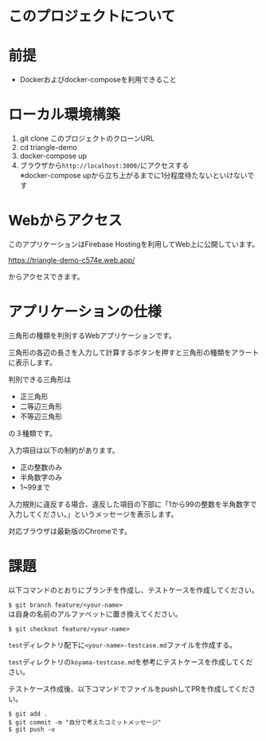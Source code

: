 # このプロジェクトについて

# 前提
- Dockerおよびdocker-composeを利用できること

# ローカル環境構築

1. git clone このプロジェクトのクローンURL
2. cd triangle-demo
3. docker-compose up
4. ブラウザから`http://localhost:3000/`にアクセスする  
※docker-compose upから立ち上がるまでに1分程度待たないといけないです

# Webからアクセス
このアプリケーションはFirebase Hostingを利用してWeb上に公開しています。

https://triangle-demo-c574e.web.app/

からアクセスできます。

# アプリケーションの仕様

三角形の種類を判別するWebアプリケーションです。

三角形の各辺の長さを入力して計算するボタンを押すと三角形の種類をアラートに表示します。

判別できる三角形は  
- 正三角形
- 二等辺三角形
- 不等辺三角形

の３種類です。  

入力項目は以下の制約があります。
- 正の整数のみ
- 半角数字のみ
- 1~99まで

入力規則に違反する場合、違反した項目の下部に「1から99の整数を半角数字で入力してください。」というメッセージを表示します。

対応ブラウザは最新版のChromeです。

# 課題

以下コマンドのとおりにブランチを作成し、テストケースを作成してください。

`$ git branch feature/<your-name>`  
<your-name>は自身の名前のアルファベットに置き換えてください。  

`$ git checkout feature/<your-name>`  

`test`ディレクトリ配下に`<your-name>-testcase.md`ファイルを作成する。
  
`test`ディレクトリの`koyama-testcase.md`を参考にテストケースを作成してください。
  
テストケース作成後、以下コマンドでファイルをpushしてPRを作成してください。
  
`$ git add .`  
`$ git commit -m "自分で考えたコミットメッセージ"`  
`$ git push -u`

